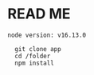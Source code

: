 # READ ME

```nodejs
node version: v16.13.0
```

```git 
  git clone app
  cd /folder
  npm install
```
